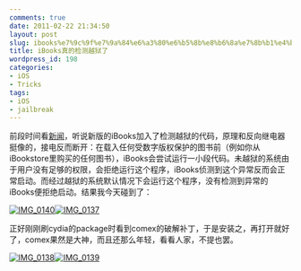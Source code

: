 ```yaml
---
comments: true
date: 2011-02-22 21:34:50
layout: post
slug: ibooks%e7%9c%9f%e7%9a%84%e6%a3%80%e6%b5%8b%e8%b6%8a%e7%8b%b1%e4%ba%86
title: iBooks真的检测越狱了
wordpress_id: 198
categories:
- iOS
- Tricks
tags:
- iOS
- jailbreak
---
```


前段时间看[新闻](http://www.weiphone.com/apple/news/2011-02-16/Apple_iBooks_in_the_latest_version_of_the_anti-escape_measures_added_230787.shtml)，听说新版的iBooks加入了检测越狱的代码，原理和反向继电器挺像的，接电反而断开：在载入任何受数字版权保护的图书前（例如你从iBookstore里购买的任何图书），iBooks会尝试运行一小段代码。未越狱的系统由于用户没有足够的权限，会拒绝运行这个程序，iBooks侦测到这个异常反而会正常启动。而经过越狱的系统默认情况下会运行这个程序，没有检测到异常的iBooks便拒绝启动。结果我今天碰到了：

[![IMG_0140](http://kernelpanic.im/blog/wp-content/uploads/2011/02/IMG_0140_thumb.png)](http://kernelpanic.im/blog/wp-content/uploads/2011/02/IMG_0140.png)[![IMG_0137](http://kernelpanic.im/blog/wp-content/uploads/2011/02/IMG_0137_thumb.png)](http://kernelpanic.im/blog/wp-content/uploads/2011/02/IMG_0137.png)

正好刚刚刷cydia的package时看到comex的破解补丁，于是安装之，再打开就好了，comex果然是大神，而且还那么年轻，看看人家，不提也罢。

[![IMG_0138](http://kernelpanic.im/blog/wp-content/uploads/2011/02/IMG_0138_thumb.png)](http://kernelpanic.im/blog/wp-content/uploads/2011/02/IMG_0138.png)[![IMG_0139](http://kernelpanic.im/blog/wp-content/uploads/2011/02/IMG_0139_thumb.png)](http://kernelpanic.im/blog/wp-content/uploads/2011/02/IMG_0139.png)

